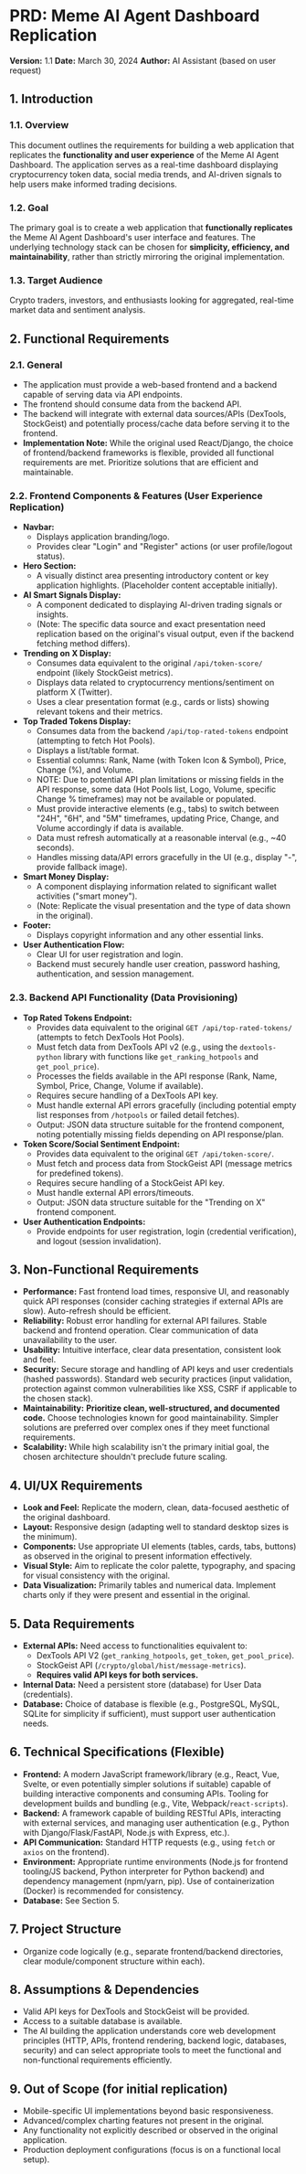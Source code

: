 # PRD: Meme AI Agent Dashboard Replication

**Version:** 1.1
**Date:** March 30, 2024
**Author:** AI Assistant (based on user request)

## 1. Introduction

### 1.1. Overview
This document outlines the requirements for building a web application that replicates the **functionality and user experience** of the Meme AI Agent Dashboard. The application serves as a real-time dashboard displaying cryptocurrency token data, social media trends, and AI-driven signals to help users make informed trading decisions.

### 1.2. Goal
The primary goal is to create a web application that **functionally replicates** the Meme AI Agent Dashboard's user interface and features. The underlying technology stack can be chosen for **simplicity, efficiency, and maintainability**, rather than strictly mirroring the original implementation.

### 1.3. Target Audience
Crypto traders, investors, and enthusiasts looking for aggregated, real-time market data and sentiment analysis.

## 2. Functional Requirements

### 2.1. General
*   The application must provide a web-based frontend and a backend capable of serving data via API endpoints.
*   The frontend should consume data from the backend API.
*   The backend will integrate with external data sources/APIs (DexTools, StockGeist) and potentially process/cache data before serving it to the frontend.
*   **Implementation Note:** While the original used React/Django, the choice of frontend/backend frameworks is flexible, provided all functional requirements are met. Prioritize solutions that are efficient and maintainable.

### 2.2. Frontend Components & Features (User Experience Replication)

*   **Navbar:**
    *   Displays application branding/logo.
    *   Provides clear "Login" and "Register" actions (or user profile/logout status).
*   **Hero Section:**
    *   A visually distinct area presenting introductory content or key application highlights. (Placeholder content acceptable initially).
*   **AI Smart Signals Display:**
    *   A component dedicated to displaying AI-driven trading signals or insights.
    *   (Note: The specific data source and exact presentation need replication based on the original's visual output, even if the backend fetching method differs).
*   **Trending on X Display:**
    *   Consumes data equivalent to the original `/api/token-score/` endpoint (likely StockGeist metrics).
    *   Displays data related to cryptocurrency mentions/sentiment on platform X (Twitter).
    *   Uses a clear presentation format (e.g., cards or lists) showing relevant tokens and their metrics.
*   **Top Traded Tokens Display:**
    *   Consumes data from the backend `/api/top-rated-tokens` endpoint (attempting to fetch Hot Pools).
    *   Displays a list/table format.
    *   Essential columns: Rank, Name (with Token Icon & Symbol), Price, Change (%), and Volume.
    *   NOTE: Due to potential API plan limitations or missing fields in the API response, some data (Hot Pools list, Logo, Volume, specific Change % timeframes) may not be available or populated.
    *   Must provide interactive elements (e.g., tabs) to switch between "24H", "6H", and "5M" timeframes, updating Price, Change, and Volume accordingly if data is available.
    *   Data must refresh automatically at a reasonable interval (e.g., ~40 seconds).
    *   Handles missing data/API errors gracefully in the UI (e.g., display "-", provide fallback image).
*   **Smart Money Display:**
    *   A component displaying information related to significant wallet activities ("smart money").
    *   (Note: Replicate the visual presentation and the type of data shown in the original).
*   **Footer:**
    *   Displays copyright information and any other essential links.
*   **User Authentication Flow:**
    *   Clear UI for user registration and login.
    *   Backend must securely handle user creation, password hashing, authentication, and session management.

### 2.3. Backend API Functionality (Data Provisioning)

*   **Top Rated Tokens Endpoint:**
    *   Provides data equivalent to the original `GET /api/top-rated-tokens/` (attempts to fetch DexTools Hot Pools).
    *   Must fetch data from DexTools API v2 (e.g., using the `dextools-python` library with functions like `get_ranking_hotpools` and `get_pool_price`).
    *   Processes the fields available in the API response (Rank, Name, Symbol, Price, Change, Volume if available).
    *   Requires secure handling of a DexTools API key.
    *   Must handle external API errors gracefully (including potential empty list responses from `/hotpools` or failed detail fetches).
    *   Output: JSON data structure suitable for the frontend component, noting potentially missing fields depending on API response/plan.
*   **Token Score/Social Sentiment Endpoint:**
    *   Provides data equivalent to the original `GET /api/token-score/`.
    *   Must fetch and process data from StockGeist API (message metrics for predefined tokens).
    *   Requires secure handling of a StockGeist API key.
    *   Must handle external API errors/timeouts.
    *   Output: JSON data structure suitable for the "Trending on X" frontend component.
*   **User Authentication Endpoints:**
    *   Provide endpoints for user registration, login (credential verification), and logout (session invalidation).

## 3. Non-Functional Requirements

*   **Performance:** Fast frontend load times, responsive UI, and reasonably quick API responses (consider caching strategies if external APIs are slow). Auto-refresh should be efficient.
*   **Reliability:** Robust error handling for external API failures. Stable backend and frontend operation. Clear communication of data unavailability to the user.
*   **Usability:** Intuitive interface, clear data presentation, consistent look and feel.
*   **Security:** Secure storage and handling of API keys and user credentials (hashed passwords). Standard web security practices (input validation, protection against common vulnerabilities like XSS, CSRF if applicable to the chosen stack).
*   **Maintainability:** **Prioritize clean, well-structured, and documented code.** Choose technologies known for good maintainability. Simpler solutions are preferred over complex ones if they meet functional requirements.
*   **Scalability:** While high scalability isn't the primary initial goal, the chosen architecture shouldn't preclude future scaling.

## 4. UI/UX Requirements

*   **Look and Feel:** Replicate the modern, clean, data-focused aesthetic of the original dashboard.
*   **Layout:** Responsive design (adapting well to standard desktop sizes is the minimum).
*   **Components:** Use appropriate UI elements (tables, cards, tabs, buttons) as observed in the original to present information effectively.
*   **Visual Style:** Aim to replicate the color palette, typography, and spacing for visual consistency with the original.
*   **Data Visualization:** Primarily tables and numerical data. Implement charts only if they were present and essential in the original.

## 5. Data Requirements

*   **External APIs:** Need access to functionalities equivalent to:
    *   DexTools API V2 (`get_ranking_hotpools`, `get_token`, `get_pool_price`).
    *   StockGeist API (`/crypto/global/hist/message-metrics`).
    *   **Requires valid API keys for both services.**
*   **Internal Data:** Need a persistent store (database) for User Data (credentials).
*   **Database:** Choice of database is flexible (e.g., PostgreSQL, MySQL, SQLite for simplicity if sufficient), must support user authentication needs.

## 6. Technical Specifications (Flexible)

*   **Frontend:** A modern JavaScript framework/library (e.g., React, Vue, Svelte, or even potentially simpler solutions if suitable) capable of building interactive components and consuming APIs. Tooling for development builds and bundling (e.g., Vite, Webpack/`react-scripts`).
*   **Backend:** A framework capable of building RESTful APIs, interacting with external services, and managing user authentication (e.g., Python with Django/Flask/FastAPI, Node.js with Express, etc.).
*   **API Communication:** Standard HTTP requests (e.g., using `fetch` or `axios` on the frontend).
*   **Environment:** Appropriate runtime environments (Node.js for frontend tooling/JS backend, Python interpreter for Python backend) and dependency management (npm/yarn, pip). Use of containerization (Docker) is recommended for consistency.
*   **Database:** See Section 5.

## 7. Project Structure

*   Organize code logically (e.g., separate frontend/backend directories, clear module/component structure within each).

## 8. Assumptions & Dependencies

*   Valid API keys for DexTools and StockGeist will be provided.
*   Access to a suitable database is available.
*   The AI building the application understands core web development principles (HTTP, APIs, frontend rendering, backend logic, databases, security) and can select appropriate tools to meet the functional and non-functional requirements efficiently.

## 9. Out of Scope (for initial replication)

*   Mobile-specific UI implementations beyond basic responsiveness.
*   Advanced/complex charting features not present in the original.
*   Any functionality not explicitly described or observed in the original application.
*   Production deployment configurations (focus is on a functional local setup). 